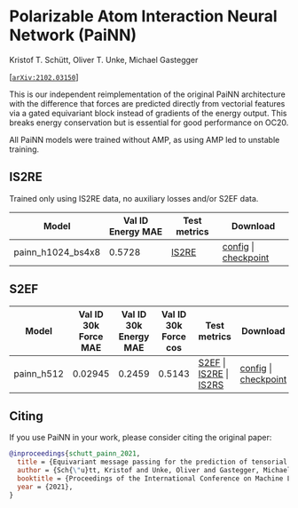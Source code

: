 # Polarizable Atom Interaction Neural Network (PaiNN)

Kristof T. Schütt, Oliver T. Unke, Michael Gastegger

[[`arXiv:2102.03150`](https://arxiv.org/abs/2102.03150)]

This is our independent reimplementation of the original PaiNN architecture
with the difference that forces are predicted directly from vectorial features
via a gated equivariant block instead of gradients of the energy output.
This breaks energy conservation but is essential for good performance on OC20.

All PaiNN models were trained without AMP, as using AMP led to unstable training.

## IS2RE

Trained only using IS2RE data, no auxiliary losses and/or S2EF data.

| Model | Val ID Energy MAE | Test metrics | Download |
| ----- | ----------------- | ------------ | -------- |
| painn_h1024_bs4x8 | 0.5728 | [IS2RE](https://evalai.s3.amazonaws.com/media/submission_files/submission_200972/45d289fc-8de9-45cc-aed4-6cd1753cb56d.json) | [config](https://github.com/Open-Catalyst-Project/ocp/tree/main/configs/is2re/all/painn/painn_h1024_bs8x4.yml) \| [checkpoint](https://dl.fbaipublicfiles.com/opencatalystproject/models/2022_05/is2re/painn_h1024_bs4x8_is2re_all.pt) |

## S2EF

| Model | Val ID 30k Force MAE | Val ID 30k Energy MAE | Val ID 30k Force cos | Test metrics | Download |
| ----- | -------------------- | --------------------- | -------------------- | ------------ | -------- |
| painn_h512 | 0.02945 | 0.2459 | 0.5143 | [S2EF](https://evalai.s3.amazonaws.com/media/submission_files/submission_200711/2f487981-051d-445e-a7cd-6eb00ebe0735.json) \| [IS2RE](https://evalai.s3.amazonaws.com/media/submission_files/submission_200710/7fe29c4c-c203-434d-a6d4-9ea992d3bb5c.json) \| [IS2RS](https://evalai.s3.amazonaws.com/media/submission_files/submission_200700/8fd419e6-bab3-49be-a936-ae31979b4866.json) | [config](https://github.com/Open-Catalyst-Project/ocp/tree/main/configs/s2ef/all/painn/painn_h512.yml) \| [checkpoint](https://dl.fbaipublicfiles.com/opencatalystproject/models/2022_05/s2ef/painn_h512_s2ef_all.pt) |

## Citing

If you use PaiNN in your work, please consider citing the original paper:

```bibtex
@inproceedings{schutt_painn_2021,
  title = {Equivariant message passing for the prediction of tensorial properties and molecular spectra},
  author = {Sch{\"u}tt, Kristof and Unke, Oliver and Gastegger, Michael},
  booktitle = {Proceedings of the International Conference on Machine Learning (ICML)},
  year = {2021},
}
```
